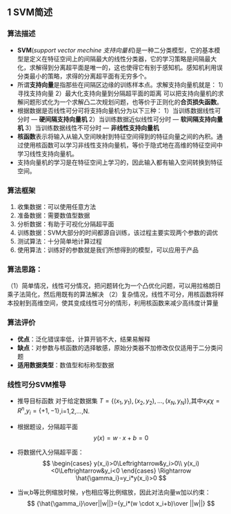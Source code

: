 ## 1 SVM简述
### 算法描述
- **SVM**(*support vector mechine 支持向量机*)是一种二分类模型，它的基本模型是定义在特征空间上的间隔最大的线性分类器，它的学习策略是间隔最大化，求解得到分离超平面是唯一的，这也使得它有别于感知机。感知机利用误分类最小的策略，求得的分离超平面有无穷多个。
- 所谓**支持向量**是指那些在间隔区边缘的训练样本点。求解支持向量机就是：
1）寻找支持向量
2）最大化支持向量到分隔超平面的距离
可以把支持向量机的求解问题形式化为一个求解凸二次规划问题，也等价于正则化的**合页损失函数**。
- 根据数据是否线性可分可将支持向量机分为以下三种：
1）当训练数据线性可分时 — **硬间隔支持向量机**
2）当训练数据近似线性可分时 — **软间隔支持向量机**
3）当训练数据线性不可分时 — **非线性支持向量机**
- **核函数**表示将输入从输入空间映射到特征空间得到的特征向量之间的內积。通过使用核函数可以学习非线性支持向量机，等价于隐式地在高维的特征空间中学习线性支持向量机。
- 支持向量机的学习是在特征空间上学习的，因此输入都有输入空间转换到特征空间。

### 算法框架
1. 收集数据：可以使用任意方法
2. 准备数据：需要数值型数据
3. 分析数据：有助于可视化分隔超平面
4. 训练数据：SVM大部分的时间都源自训练，该过程主要实现两个参数的调优
5. 测试算法：十分简单地计算过程
6. 使用算法：训练好的参数就是我们所想得到的模型，可以应用于产品

### 算法思路：
（1）简单情况，线性可分情况，把问题转化为一个凸优化问题，可以用拉格朗日乘子法简化，然后用既有的算法解决
（2）复杂情况，线性不可分，用核函数将样本投射到高维空间，使其变成线性可分的情形，利用核函数来减少高纬度计算量

### 算法评价
- **优点**：泛化错误率低，计算开销不大，结果易解释
- **缺点**：对参数与核函数的选择敏感，原始分类器不加修改仅仅适用于二分类问题
- **适用数据类型**：数值型和标称型数据

### 线性可分SVM推导
- 推导目标函数
对于给定数据集
$T=\{(x_1,y_1),(x_2,y_2),...,(x_N,y_N)\}$,其中$x_i\epsilon \chi=R^n$,$y_i=\{+1,-1\}$,i=1,2,...,N. 
- 根据题设，分隔超平面
$$y(x)=w \cdot x+b=0$$
- 将数据代入分隔超平面：
$$
\begin{cases}
y(x_i)>0\Leftrightarrow&y_i>0\\
y(x_i)<0\Leftrightarrow&y_i<0
\end{cases} \Rightarrow \hat{\gamma_i}=y_i*y(x_i)>0
$$

- 当w,b等比例缩放时候，$\hat{\gamma}$也相应等比例缩放，因此对法向量w加以约束：
$$
{\hat{\gamma_i}\over||w||}={y_i*(w \cdot x_i+b)\over ||w||}
$$
